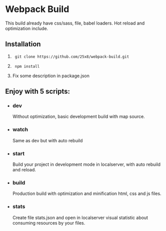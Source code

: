
# Webpack Build

This build already have css/sass, file, babel loaders. Hot reload and optimization include.

## Installation

1.      git clone https://github.com/25x8/webpack-build.git
2.      npm install
3. Fix some description in package.json

## Enjoy with 5 scripts: 
- ### dev
    Without optimization, basic development build with map source.
- ### watch 
    Same as dev but with auto rebuild      
- ### start
    Build your project in development mode in localserver, with auto rebuild and reload.
- ### build
    Production build with optimization and minification html, css and js files.
- ### stats
    Create file stats.json and open in localserver visual statistic about consuming resources by your files.
        
        
            
            